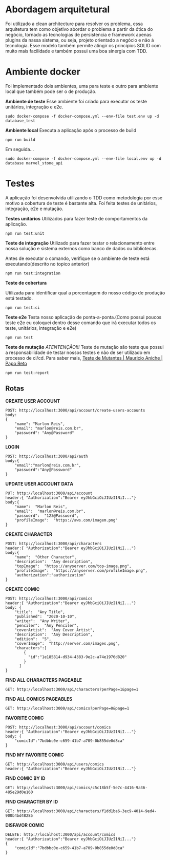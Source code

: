 # Abordagem arquitetural 
Foi utilizado a clean architecture para resolver os problema, essa arquitetura tem como objetivo abordar o problema a partir da ótica do negócio, tornado as tecnologias de persistencia e framework apenas plugins da nassa sistema, ou seja, projeto orientado a negócio e não á tecnologia.
Esse modelo também permite atingir os princípios SOLID com muito mais facilidade e também possui uma boa sinergia com TDD.


# Ambiente docker

Foi implementado dois ambientes, uma para teste e outro para ambiente local que também pode ser o de produção.

**Ambiente de teste**
Esse ambiente foi criado para executar os teste unitários, integração e e2e.

    sudo docker-compose -f docker-compose.yml --env-file test.env up -d database_test

**Ambiente local**
Executa a aplicação após o processo de build

    npm run build
Em seguida...

    sudo docker-compose -f docker-compose.yml --env-file local.env up -d database marvel_stone_api

# Testes

A aplicação foi desenvolvida utilizando o TDD como metodologia por esse motivo a cobertura de teste é bastante alta. Foi feita testes de unitários, integração, e2e e mutação.


**Testes unitários**
Utilizados para fazer teste de comportamentos da aplicação.

    npm run test:unit

**Teste de integração**
Utilizado para fazer testar o relacionamento entre nossa solução e sistema externos como banco de dados ou bibliotecas.

Antes de executar o comando, verifique se o ambiente de teste está executando(descrito no topico anterior)

    npm run test:integration

**Teste de cobertura**

Utilizada para identificar qual a porcentagem do nosso código de produção está testado.

    npm run test:ci

**Teste e2e**
Testa nosso aplicação de ponta-a-ponta.(Como possui poucos teste e2e eu coloquei dentro desse comando que irá executar todos os teste, unitários, integração e e2e)

    npm run test

**Teste de mutação**
*ATENTENÇÃO!!!*
Teste de mutação são teste que possui a responsabilidade de testar nossos testes e não de ser utilizado em processo de ci/cd.
Para saber mais, [Teste de Mutantes | Mauricio Aniche | Papo Reto](https://youtu.be/LfC4j7qq1Sg)

    npm run test:report


## Rotas

**CREATE USER ACCOUNT**

    POST: http://localhost:3000/api/account/create-users-accounts
    body:
    {
    	"name": "Marlon Reis",
    	"email": "marlon@reis.com.br",
    	"password": "Any@Password"
    }

**LOGIN**

    POST: http://localhost:3000/api/auth
    body:{
    	"email":"marlon@reis.com.br",
    	"password":"Any@Password"
    }

**UPDATE USER ACCOUNT DATA**

    PUT: http://localhost:3000/api/account
    header:{ "Authorization":"Bearer eyJhbGciOiJIUzI1NiI..."}
    body:{
    	"name":  "Marlon Reis",
    	"email":  "marlon@reis.com.br",
    	"password":  "123@Password",
    	"profileImage":  "https://aws.com/imagem.png"
    }

**CREATE CHARACTER**
 
    POST: http://localhost:3000/api/characters
    header:{ "Authorization":"Bearer eyJhbGciOiJIUzI1NiI..."}
    body:{
    	"name":  "Other Character",
    	"description":  "Any description",
    	"topImage":  "https://anyserver.com/top-image.png",
    	"profileImage":  "https://anyserver.com/profileImage.png",
    	"authorization":"authorization"
    }
    
**CREATE COMIC**

    POST: http://localhost:3000/api/comics
    header:{ "Authorization":"Bearer eyJhbGciOiJIUzI1NiI..."}
    body: {
	    "title":  "Any Title",
	    "published":  "2020-10-10",
	    "writer":  "Any Writer",
	    "penciler":  "Any Penciler",
	    "coverArtist":  "Any Cover Artist",
	    "description":  "Any Description",
	    "edition":  "5",
	    "coverImage":  "http://server.com/images.png",
		"characters":[
			{ 
			  "id":"1e185814-d934-4383-9e2c-a74e1976d820"
			}
		  ]   
    }
    
**FIND ALL CHARACTERS PAGEABLE**

    GET: http://localhost:3000/api/characters?perPage=1&page=1
    

**FIND ALL COMICS PAGEABLES**

    GET: http://localhost:3000/api/comics?perPage=0&page=1


**FAVORITE COMIC**

    POST: http://localhost:3000/api/account/comics
    header:{ "Authorization":"Bearer eyJhbGciOiJIUzI1NiI..."}
    body: {
		"comicId":"7bdbbc0e-c659-41b7-a709-0b855de0d8ca"
	}
    
**FIND MY FAVORITE COMIC**

    GET: http://localhost:3000/api/users/comics
    header:{ "Authorization":"Bearer eyJhbGciOiJIUzI1NiI..."}

**FIND COMIC BY ID**

    GET: http://localhost:3000/api/comics/c5c18b5f-5e7c-4416-9a36-485e29d0e160

**FIND CHARACTER BY ID**

    GET: http://localhost:3000/api/characters/f1dd1ba6-3ec9-4014-9ed4-900b4bd48285

**DISFAVOR COMIC**

    DELETE: http://localhost:3000/api/account/comics
    header:{ "Authorization":"Bearer eyJhbGciOiJIUzI1NiI..."}
    {
    	"comicId":"7bdbbc0e-c659-41b7-a709-0b855de0d8ca"
    }

